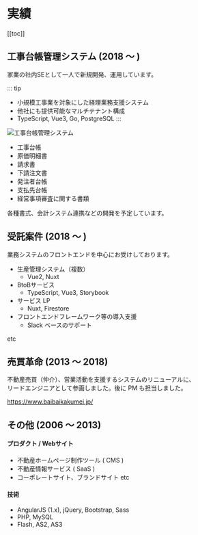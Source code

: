 # 実績

[[toc]]

## 工事台帳管理システム (2018 〜 )

家業の社内SEとして一人で新規開発、運用しています。

::: tip
- 小規模工事業を対象にした経理業務支援システム
- 他社にも提供可能なマルチテナント構成
- TypeScript, Vue3, Go, PostgreSQL
:::

![工事台帳管理システム](/img/construction.webp)

- 工事台帳
- 原価明細書
- 請求書
- 下請注文書
- 発注者台帳
- 支払先台帳
- 経営事項審査に関する書類

各種書式、会計システム連携などの開発を予定しています。

## 受託案件 (2018 〜 )

業務システムのフロントエンドを中心にお受けしております。

- 生産管理システム（複数）
  - Vue2, Nuxt
- BtoBサービス
  - TypeScript, Vue3, Storybook
- サービス LP
  - Nuxt, Firestore
- フロントエンドフレームワーク等の導入支援
  - Slack ベースのサポート

etc

## 売買革命 (2013 〜 2018)

不動産売買（仲介）、営業活動を支援するシステムのリニューアルに、<br>
リードエンジニアとして参画しました。後に PM も担当しました。

https://www.baibaikakumei.jp/

## その他 (2006 〜 2013)

#### プロダクト / Webサイト

- 不動産ホームページ制作ツール ( CMS )
- 不動産情報サービス ( SaaS )
- コーポレートサイト、ブランドサイト etc

#### 技術

- AngularJS (1.x), jQuery, Bootstrap, Sass
- PHP, MySQL
- Flash, AS2, AS3

